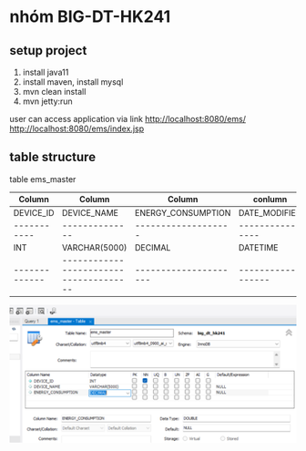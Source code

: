 # nhóm BIG-DT-HK241

## setup project
1. install java11
2. install maven, install mysql
3. mvn clean install
4. mvn jetty:run

user can access application via link
[http://localhost:8080/ems/](http://localhost:8080/ems/)
[http://localhost:8080/ems/index.jsp](http://localhost:8080/ems/index.jsp)

## table structure

table ems_master

| Column      | Column                                 | Column              | conlumn          |
|-------------|----------------------------------------|---------------------|------------------|
| DEVICE_ID   | DEVICE_NAME                            | ENERGY_CONSUMPTION  | DATE_MODIFIED    |
| ----------- | --------------                         | ------------------- | ---------------- |
| INT         | VARCHAR(5000)                          | DECIMAL             | DATETIME         |
|-------------| -------------------------------------- |---------------------|------------------|



![Example Image](images/table_structure.png)

